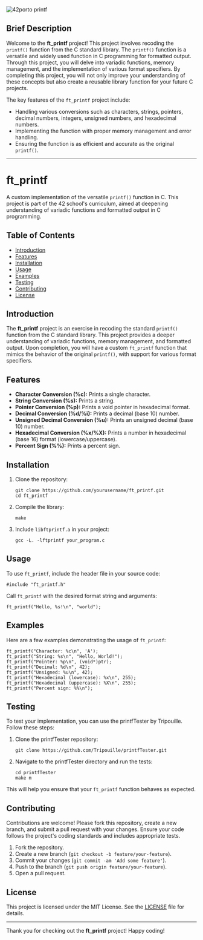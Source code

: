 <!DOCTYPE html>
<html lang="en">
<head>
    <meta charset="UTF-8">
    <meta name="viewport" content="width=device-width, initial-scale=1.0">
</head>
<body>
<img src="./imge/42portoprintf-tsilva-f.webp" alt="42porto printf">

<h2>Brief Description</h2>
<p>
    Welcome to the <strong>ft_printf</strong> project! This project involves recoding the <code>printf()</code> function from the C standard library. The <code>printf()</code> function is a versatile and widely used function in C programming for formatted output. Through this project, you will delve into variadic functions, memory management, and the implementation of various format specifiers. By completing this project, you will not only improve your understanding of these concepts but also create a reusable library function for your future C projects.
</p>
<p>
    The key features of the <code>ft_printf</code> project include:
    <ul>
        <li>Handling various conversions such as characters, strings, pointers, decimal numbers, integers, unsigned numbers, and hexadecimal numbers.</li>
        <li>Implementing the function with proper memory management and error handling.</li>
        <li>Ensuring the function is as efficient and accurate as the original <code>printf()</code>.</li>
    </ul>
</p>

<hr>

<h1>ft_printf</h1>
<p>
    A custom implementation of the versatile <code>printf()</code> function in C. This project is part of the 42 school's curriculum, aimed at deepening understanding of variadic functions and formatted output in C programming.
</p>

<h2>Table of Contents</h2>
<ul>
    <li><a href="#introduction">Introduction</a></li>
    <li><a href="#features">Features</a></li>
    <li><a href="#installation">Installation</a></li>
    <li><a href="#usage">Usage</a></li>
    <li><a href="#examples">Examples</a></li>
    <li><a href="#testing">Testing</a></li>
    <li><a href="#contributing">Contributing</a></li>
    <li><a href="#license">License</a></li>
</ul>

<h2 id="introduction">Introduction</h2>
<p>
    The <strong>ft_printf</strong> project is an exercise in recoding the standard <code>printf()</code> function from the C standard library. This project provides a deeper understanding of variadic functions, memory management, and formatted output. Upon completion, you will have a custom <code>ft_printf</code> function that mimics the behavior of the original <code>printf()</code>, with support for various format specifiers.
</p>

<h2 id="features">Features</h2>
<ul>
    <li><strong>Character Conversion (%c):</strong> Prints a single character.</li>
    <li><strong>String Conversion (%s):</strong> Prints a string.</li>
    <li><strong>Pointer Conversion (%p):</strong> Prints a void pointer in hexadecimal format.</li>
    <li><strong>Decimal Conversion (%d/%i):</strong> Prints a decimal (base 10) number.</li>
    <li><strong>Unsigned Decimal Conversion (%u):</strong> Prints an unsigned decimal (base 10) number.</li>
    <li><strong>Hexadecimal Conversion (%x/%X):</strong> Prints a number in hexadecimal (base 16) format (lowercase/uppercase).</li>
    <li><strong>Percent Sign (%%):</strong> Prints a percent sign.</li>
</ul>

<h2 id="installation">Installation</h2>
<ol>
    <li>Clone the repository:
        <pre><code>git clone https://github.com/yourusername/ft_printf.git
cd ft_printf</code></pre>
    </li>
    <li>Compile the library:
        <pre><code>make</code></pre>
    </li>
    <li>Include <code>libftprintf.a</code> in your project:
        <pre><code>gcc -L. -lftprintf your_program.c</code></pre>
    </li>
</ol>

<h2 id="usage">Usage</h2>
<p>To use <code>ft_printf</code>, include the header file in your source code:</p>
<pre><code>#include "ft_printf.h"</code></pre>
<p>Call <code>ft_printf</code> with the desired format string and arguments:</p>
<pre><code>ft_printf("Hello, %s!\n", "world");</code></pre>

<h2 id="examples">Examples</h2>
<p>Here are a few examples demonstrating the usage of <code>ft_printf</code>:</p>
<pre><code>ft_printf("Character: %c\n", 'A');
ft_printf("String: %s\n", "Hello, World!");
ft_printf("Pointer: %p\n", (void*)ptr);
ft_printf("Decimal: %d\n", 42);
ft_printf("Unsigned: %u\n", 42);
ft_printf("Hexadecimal (lowercase): %x\n", 255);
ft_printf("Hexadecimal (uppercase): %X\n", 255);
ft_printf("Percent sign: %%\n");</code></pre>

<h2 id="testing">Testing</h2>
<p>To test your implementation, you can use the printfTester by Tripouille. Follow these steps:</p>
<ol>
    <li>Clone the printfTester repository:
        <pre><code>git clone https://github.com/Tripouille/printfTester.git</code></pre>
    </li>
    <li>Navigate to the printfTester directory and run the tests:
        <pre><code>cd printfTester
make m</code></pre>
    </li>
</ol>
<p>This will help you ensure that your <code>ft_printf</code> function behaves as expected.</p>

<h2 id="contributing">Contributing</h2>
<p>Contributions are welcome! Please fork this repository, create a new branch, and submit a pull request with your changes. Ensure your code follows the project's coding standards and includes appropriate tests.</p>
<ol>
    <li>Fork the repository.</li>
    <li>Create a new branch (<code>git checkout -b feature/your-feature</code>).</li>
    <li>Commit your changes (<code>git commit -am 'Add some feature'</code>).</li>
    <li>Push to the branch (<code>git push origin feature/your-feature</code>).</li>
    <li>Open a pull request.</li>
</ol>

<h2 id="license">License</h2>
<p>This project is licensed under the MIT License. See the <a href="LICENSE">LICENSE</a> file for details.</p>

<hr>

<p>Thank you for checking out the <strong>ft_printf</strong> project! Happy coding!</p>

</body>
</html>
